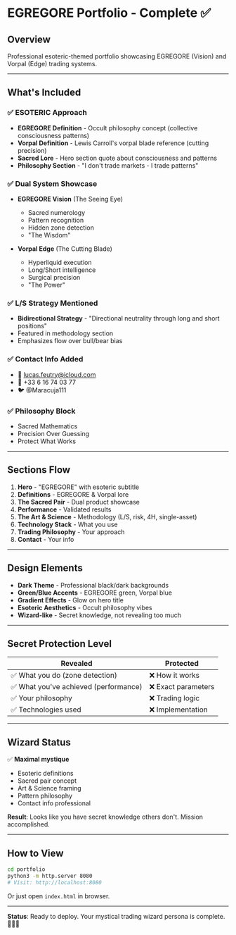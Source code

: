 # EGREGORE Portfolio - Complete ✅

## Overview

Professional esoteric-themed portfolio showcasing EGREGORE (Vision) and Vorpal (Edge) trading systems.

---

## What's Included

### ✅ ESOTERIC Approach
- **EGREGORE Definition** - Occult philosophy concept (collective consciousness patterns)
- **Vorpal Definition** - Lewis Carroll's vorpal blade reference (cutting precision)
- **Sacred Lore** - Hero section quote about consciousness and patterns
- **Philosophy Section** - "I don't trade markets - I trade patterns"

### ✅ Dual System Showcase
- **EGREGORE Vision** (The Seeing Eye)
  - Sacred numerology
  - Pattern recognition
  - Hidden zone detection
  - "The Wisdom"

- **Vorpal Edge** (The Cutting Blade)
  - Hyperliquid execution
  - Long/Short intelligence
  - Surgical precision
  - "The Power"

### ✅ L/S Strategy Mentioned
- **Bidirectional Strategy** - "Directional neutrality through long and short positions"
- Featured in methodology section
- Emphasizes flow over bull/bear bias

### ✅ Contact Info Added
- 📧 lucas.feutry@icloud.com
- 📱 +33 6 16 74 03 77
- 🐦 @Maracuja111

### ✅ Philosophy Block
- Sacred Mathematics
- Precision Over Guessing
- Protect What Works

---

## Sections Flow

1. **Hero** - "EGREGORE" with esoteric subtitle
2. **Definitions** - EGREGORE & Vorpal lore
3. **The Sacred Pair** - Dual product showcase
4. **Performance** - Validated results
5. **The Art & Science** - Methodology (L/S, risk, 4H, single-asset)
6. **Technology Stack** - What you use
7. **Trading Philosophy** - Your approach
8. **Contact** - Your info

---

## Design Elements

- **Dark Theme** - Professional black/dark backgrounds
- **Green/Blue Accents** - EGREGORE green, Vorpal blue
- **Gradient Effects** - Glow on hero title
- **Esoteric Aesthetics** - Occult philosophy vibes
- **Wizard-like** - Secret knowledge, not revealing too much

---

## Secret Protection Level

| Revealed | Protected |
|----------|-----------|
| ✅ What you do (zone detection) | ❌ How it works |
| ✅ What you've achieved (performance) | ❌ Exact parameters |
| ✅ Your philosophy | ❌ Trading logic |
| ✅ Technologies used | ❌ Implementation |

---

## Wizard Status

✅ **Maximal mystique**
- Esoteric definitions
- Sacred pair concept
- Art & Science framing
- Pattern philosophy
- Contact info professional

**Result**: Looks like you have secret knowledge others don't. Mission accomplished.

---

## How to View

```bash
cd portfolio
python3 -m http.server 8080
# Visit: http://localhost:8080
```

Or just open `index.html` in browser.

---

**Status**: Ready to deploy. Your mystical trading wizard persona is complete. 🧙‍♂️✨

